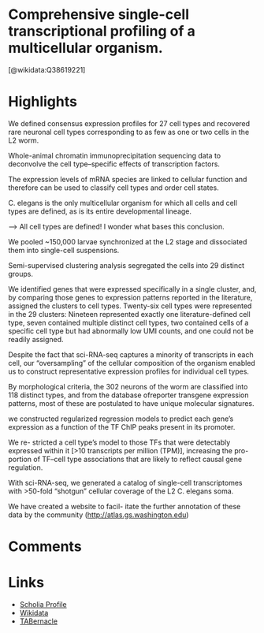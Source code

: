 
Comprehensive single-cell transcriptional profiling of a multicellular organism.
================================================================================
  
  [@wikidata:Q38619221]  

# Highlights

We defined consensus expression profiles for 27 cell types and recovered rare neuronal cell types corresponding to as few as one or two cells in the L2 worm.

Whole-animal chromatin immunoprecipitation sequencing data to deconvolve the cell type–specific effects of transcription factors.

The expression levels of mRNA species are linked to cellular function and therefore can be used to classify cell types and order cell states.

C. elegans is the only multicellular organism for which all cells and cell types are defined, as is its entire developmental lineage.

--> All cell types are defined! I wonder what bases this conclusion. 

We pooled ~150,000 larvae synchronized at the L2 stage and dissociated them into single-cell suspensions.

Semi-supervised clustering analysis segregated the cells into 29 distinct groups.

We identified genes that were expressed specifically in a single cluster, and, by comparing those genes to expression patterns reported in the literature, assigned the clusters to cell types. Twenty-six cell types were represented in the 29 clusters: Nineteen represented exactly one literature-defined cell type, seven contained multiple distinct cell types, two contained cells of a specific cell type but had abnormally low UMI counts, and one could not be readily assigned.

Despite the fact that sci-RNA-seq captures a minority of transcripts in each cell, our “oversampling” of the cellular composition of the organism enabled us to construct representative expression profiles for individual cell types.

By morphological criteria, the 302 neurons of the worm are classified into 118 distinct types, and from the database ofreporter transgene expression patterns, most of these are postulated to have unique molecular signatures.

we constructed regularized regression models to predict each gene’s expression as a function of the TF ChIP peaks present in its promoter.

We re- stricted a cell type’s model to those TFs that were detectably expressed within it [>10 transcripts per million (TPM)], increasing the pro- portion of TF–cell type associations that are likely to reflect causal gene regulation.

With sci-RNA-seq, we generated a catalog of single-cell transcriptomes with >50-fold “shotgun” cellular coverage of the L2 C. elegans soma.

We have created a website to facil- itate the further annotation of these data by the community (http://atlas.gs.washington.edu)


# Comments

# Links
  
 * [Scholia Profile](https://scholia.toolforge.org/work/Q38619221)  
 * [Wikidata](https://www.wikidata.org/wiki/Q38619221)  
 * [TABernacle](https://tabernacle.toolforge.org/?#/tab/manual/Q38619221/P921%3BP4510)  
